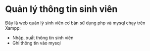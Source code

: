 
# Quản lý thông tin sinh viên


Đây là web quản lý sinh viên cơ bản sử dụng php và mysql chạy trên Xampp:

- Nhập, xuất thông tin sinh viên
- Ghi thông tin vào mysql